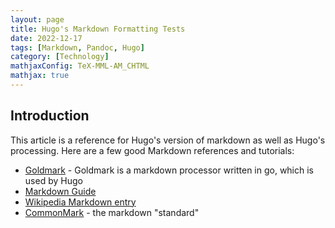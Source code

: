 ```yaml
---
layout: page
title: Hugo's Markdown Formatting Tests
date: 2022-12-17
tags: [Markdown, Pandoc, Hugo]
category: [Technology]
mathjaxConfig: TeX-MML-AM_CHTML
mathjax: true
---
```


## Introduction

This article is a reference for Hugo's version of markdown as well as Hugo's processing.
Here are a few good Markdown references and tutorials:

* [Goldmark](https://github.com/yuin/goldmark) - Goldmark is a markdown processor written in go, which is used by Hugo
* [Markdown Guide](https://www.markdownguide.org/)
* [Wikipedia Markdown entry](https://en.wikipedia.org/wiki/Markdown)
* [CommonMark](https://commonmark.org/) - the markdown "standard"
